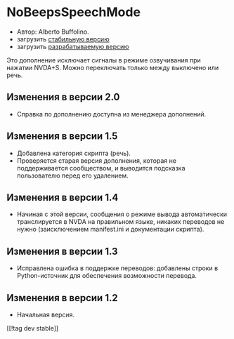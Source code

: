 # NoBeepsSpeechMode #
*	 Автор: Alberto Buffolino.
*	 загрузить [стабильную версию][1]
*	 загрузить [разрабатываемую версию][2]

Это дополнение исключает сигналы в режиме озвучивания при нажатии
NVDA+S. Можно переключать только между выключено или речь.

## Изменения в версии 2.0 ##
*	 Справка по дополнению доступна из менеджера дополнений.

## Изменения в версии 1.5 ##
*	 Добавлена категория скрипта (речь).
*	 Проверяется старая версия дополнения, которая не поддерживается
   сообществом, и выводится подсказка пользователю перед его удалением.

## Изменения в версии 1.4 ##
*	 Начиная с этой версии, сообщения о режиме вывода автоматически
   транслируется в NVDA на правильном языке, никаких переводов не нужно
   (заисключением manifest.ini и документации скрипта).

## Изменения в версии 1.3 ##
*	 Исправлена ошибка в поддержке переводов: добавлены строки в
   Python-источник для обеспечения возможности перевода.

## Изменения в версии 1.2 ##
*	 Начальная версия.

[[!tag dev stable]]

[1]: https://www.nvaccess.org/addonStore/legacy?file=noBeepsSpeechMode

[2]: https://www.nvaccess.org/addonStore/legacy?file=noBeepsSpeechMode-dev
